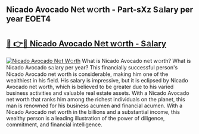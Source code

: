 ## Nicado Avocado N𝚎t w𝚘rth - Part-sXz S𝚊lary per year EOET4

# <h2><a href="http://gc10a6q.nevu.top/?p=Nicado+Avocado">🔗 👉🔴 Nicado Avocado N𝚎t w𝚘rth - S𝚊lary</a></h2>

[![Nicado Avocado N𝚎t W𝚘rth](https://i.imgur.com/Oavwk0R.jpeg)](http://gc10a6q.nevu.top/?p=Nicado+Avocado)
What is Nicado Avocado n𝚎t w𝚘rth? What is Nicado Avocado s𝚊lary per year?
This financially successful person's Nicado Avocado net worth is considerable, making him one of the wealthiest in his field. His salary is impressive, but it is eclipsed by Nicado Avocado net worth, which is believed to be greater due to his varied business activities and valuable real estate assets. With a Nicado Avocado net worth that ranks him among the richest individuals on the planet, this man is renowned for his business acumen and financial acumen. With a Nicado Avocado net worth in the billions and a substantial income, this wealthy person is a leading illustration of the power of diligence, commitment, and financial intelligence.

